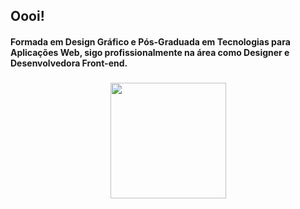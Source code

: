 ## Oooi!

#### Formada em Design Gráfico e Pós-Graduada em Tecnologias para Aplicações Web, sigo profissionalmente na área como Designer e Desenvolvedora Front-end.

###

<div align="center">  
  
  <img height="185px" src="https://github-readme-stats.vercel.app/api?username=leticialist&show_icons=true&include_all_commits=true&count_private=true&title_color=a67fd4&bg_color=00000000&icon_color=a67fd4&text_color=7fdbca"/>
    
</div> 

